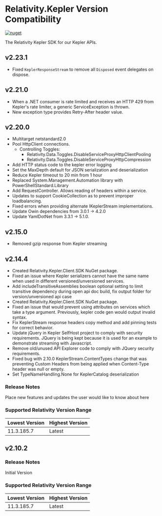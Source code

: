 # Relativity.Kepler Version Compatibility

[![nuget](https://img.shields.io/nuget/v/Relativity.Kepler.svg)](https://www.nuget.org/packages/Relativity.Kepler)

The Relativity Kepler SDK for our Kepler APIs.

## v2.23.1
- Fixed `KeplerResponseStream` to remove all `Disposed` event delegates on dispose.

## v2.21.0
- When a .NET consumer is rate limited and receives an HTTP 429 from Kepler's rate limiter, a generic ServiceException is thrown.
- New exception type provides Retry-After header value.

## v2.20.0
- Multitarget netstandard2.0
- Pool HttpClient connections.
  - Controlling Toggles:
    - Relativity.Data.Toggles.DisableServiceProxyHttpClientPooling
    - Relativity.Data.Toggles.DisableServiceProxyHttpCompression
- Add HTTP status code to the kepler error logging
- Set the MaxDepth default for JSON serialization and deserialization
- Reduce Kepler timeout to 20 min from 1 hour
- Replaced System.Management.Automation library with PowerShellStandard.Library
- Add RequestController. Allows reading of headers within a service.
- Updates to support CookieCollection as to prevent improper loadbalancing.
- Fixed errors when providing alternate IKeplerStream implementations.
- Update Owin dependencies from 3.0.1 -> 4.2.0
- Update YamlDotNet from 3.3.1 -> 5.1.0.

## v2.15.0
- Removed gzip response from Kepler streaming

## v2.14.4
- Created Relativity.Kepler.Client.SDK NuGet package.
- Fixed an issue where Kepler serializers cannot have the same name when used in different versioned/unversioned services.
- Add includeTransitiveAssemblies boolean optional setting to limit transitive dependency during open api doc build, fix output folder for version/unversioned api case
- Created Relativity.Kepler.Client.SDK NuGet package.
- Fixed an issue that would prevent using attributes on services which take a type argument. Previously, kepler code gen would output invalid syntax.
- Fix KeplerStream response headers copy method and add pinning tests for correct behavior.
- Update jQuery in Kepler SelfHost project to comply with security requirements. JQuery is being kept because it is used for an example to demonstrate streaming with Javascript.
- Remove old/unused API Explorer code to comply with JQuery security requirements.
- Fixed bug with 2.10.0 KeplerStream.ContentTypes change that was preventing Custom Headers from being applied when Content-Type header was null or empty.
- Set TypeNameHandling.None for KeplerCatalog deserialization

### Release Notes
Place new features and updates the user would like to know about here

### Supported Relativity Version Range
Lowest Version | Highest Version
--- | ---
11.3.185.7 | Latest

## v2.10.2

### Release Notes

Initial Version

### Supported Relativity Version Range

Lowest Version | Highest Version
--- | ---
11.3.185.7 | Latest
